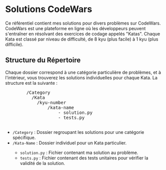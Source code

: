 <!DOCTYPE html>
<html lang="en">
<head>
    <meta charset="UTF-8">
    <meta http-equiv="X-UA-Compatible" content="IE=edge">
    <meta name="viewport" content="width=device-width, initial-scale=1.0">
</head>
<body>
    <h1>Solutions CodeWars</h1>
    <p>Ce référentiel contient mes solutions pour divers problèmes sur CodeWars. CodeWars est une plateforme en ligne où les développeurs peuvent s'entraîner en résolvant des exercices de codage appelés "Katas". Chaque Kata est classé par niveau de difficulté, de 8 kyu (plus facile) à 1 kyu (plus difficile).</p>
    <h2>Structure du Répertoire</h2>
    <p>Chaque dossier correspond à une catégorie particulière de problèmes, et à l'intérieur, vous trouverez les solutions individuelles pour chaque Kata. La structure est la suivante :</p>
    <pre>
        /Category
          /Kata
            /kyu-number
                /kata-name
                    - solution.py
                    - tests.py
    </pre>
    <ul>
        <li><code>/Category</code> : Dossier regroupant les solutions pour une catégorie spécifique.</li>
        <li><code>/Kata-Name</code> : Dossier individuel pour un Kata particulier.</li>
        <ul>
            <li><code>solution.py</code> : Fichier contenant ma solution au problème.</li>
            <li><code>tests.py</code> : Fichier contenant des tests unitaires pour vérifier la validité de la solution.</li>
        </ul>
    </ul>
</body>
</html>
